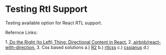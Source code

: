 # Testing Rtl Support

Testing available option for React RTL support.

Refernce Links:

1.[ Do the Right (to Left) Thing: Directional Content in React.](https://www.youtube.com/watch?v=dZ9vQYSNVyo&t=180s) 
2.[ airbnb/react-with-direction.](https://github.com/airbnb/react-with-direction)
3. Css based solutions
  a.) [R2](https://github.com/ded/R2)
  b.) [rtlcss](https://rtlcss.com/index.html)
  c.) [cssjanus](https://github.com/cssjanus/cssjanus)
  d.)
